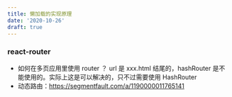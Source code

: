 ```yaml
---
title: 懒加载的实现原理
date: '2020-10-26'
draft: true
---
```


### react-router

- 如何在多页应用里使用 router ？ url 是 xxx.html 结尾的，hashRouter 是不能使用的。实际上这是可以解决的，只不过需要使用 HashRouter
- 动态路由：https://segmentfault.com/a/1190000011765141

